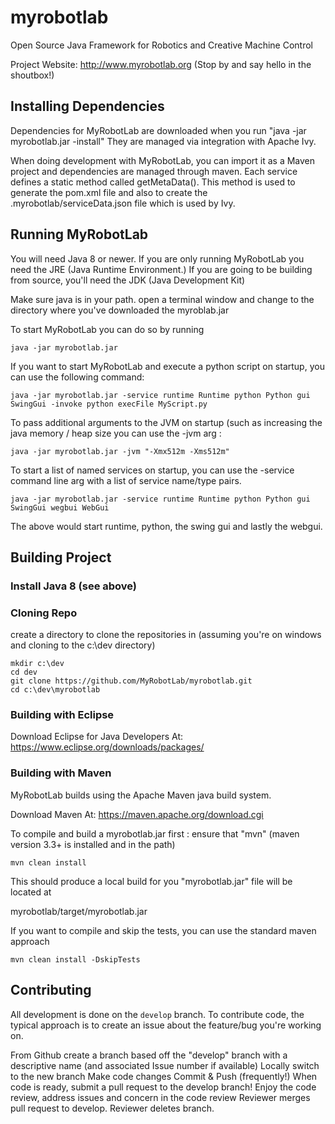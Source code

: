 myrobotlab
==========

Open Source Java Framework for Robotics and Creative Machine Control

Project Website: http://www.myrobotlab.org  (Stop by and say hello in the shoutbox!)


## Installing Dependencies

Dependencies for MyRobotLab are downloaded when you run "java -jar myrobotlab.jar -install"
They are managed via integration with Apache Ivy.

When doing development with MyRobotLab, you can import it as a Maven project and dependencies are managed through maven.
Each service defines a static method called getMetaData().  This method is used to generate the pom.xml file and also to create the .myrobotlab/serviceData.json file which is used by Ivy.

## Running MyRobotLab

You will need Java 8 or newer.  If you are only running MyRobotLab you need the JRE (Java Runtime Environment.)  If you are going to be building from source, you'll need the JDK (Java Development Kit)

Make sure java is in your path. open a terminal window and change to the directory where you've downloaded the myroblab.jar

To start MyRobotLab you can do so by running

`java -jar myrobotlab.jar`

If you want to start MyRobotLab and execute a python script on startup, you can use the following command:

`java -jar myrobotlab.jar -service runtime Runtime python Python gui SwingGui -invoke python execFile MyScript.py`

To pass additional arguments to the JVM on startup (such as increasing the java memory / heap size you can use the -jvm arg : 

`java -jar myrobotlab.jar -jvm "-Xmx512m -Xms512m"`  

To start a list of named services on startup, you can use the -service command line arg with a list of service name/type pairs.

`java -jar myrobotlab.jar -service runtime Runtime python Python gui SwingGui wegbui WebGui` 

The above would start runtime, python, the swing gui and lastly the webgui.

## Building Project

### Install Java 8 (see above)

### Cloning Repo

create a directory to clone the repositories in  (assuming you're on windows and cloning to the c:\dev directory)

```dos
mkdir c:\dev
cd dev
git clone https://github.com/MyRobotLab/myrobotlab.git
cd c:\dev\myrobotlab
```

### Building with Eclipse
Download Eclipse for Java Developers At:
https://www.eclipse.org/downloads/packages/



### Building with Maven

MyRobotLab builds using the Apache Maven java build system.

Download Maven At:
https://maven.apache.org/download.cgi
 
To compile and build a myrobotlab.jar  first : ensure that "mvn" (maven version 3.3+ is installed and in the path)

`mvn clean install`  

This should produce a local build for you "myrobotlab.jar" file will be located at

myrobotlab/target/myrobotlab.jar   

If you want to compile and skip the tests, you can use the standard maven approach 

`mvn clean install -DskipTests`


## Contributing

All development is done on the `develop` branch.  To contribute code, the typical approach is to create an issue about the feature/bug you're working on.

From Github create a branch based off the "develop" branch with a descriptive name  (and associated Issue number if available)
Locally switch to the new branch 
Make code changes
Commit & Push (frequently!)
When code is ready, submit a pull request to the develop branch!
Enjoy the code review, address issues and concern in the code review
Reviewer merges pull request to develop.
Reviewer deletes branch.


